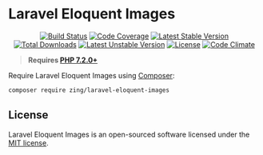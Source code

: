 # Laravel Eloquent Images
<p align="center">
<a href="https://github.com/zingimmick/laravel-eloquent-images/actions"><img src="https://github.com/zingimmick/laravel-eloquent-images/workflows/tests/badge.svg" alt="Build Status"></a>
<a href="https://codecov.io/gh/zingimmick/laravel-eloquent-images"><img src="https://codecov.io/gh/zingimmick/laravel-eloquent-images/branch/main/graph/badge.svg" alt="Code Coverage" /></a>
<a href="https://packagist.org/packages/zing/laravel-eloquent-images"><img src="https://poser.pugx.org/zing/laravel-eloquent-images/v/stable.svg" alt="Latest Stable Version"></a>
<a href="https://packagist.org/packages/zing/laravel-eloquent-images"><img src="https://poser.pugx.org/zing/laravel-eloquent-images/downloads" alt="Total Downloads"></a>
<a href="https://packagist.org/packages/zing/laravel-eloquent-images"><img src="https://poser.pugx.org/zing/laravel-eloquent-images/v/unstable.svg" alt="Latest Unstable Version"></a>
<a href="https://packagist.org/packages/zing/laravel-eloquent-images"><img src="https://poser.pugx.org/zing/laravel-eloquent-images/license" alt="License"></a>
<a href="https://codeclimate.com/github/zingimmick/laravel-eloquent-images/maintainability"><img src="https://api.codeclimate.com/v1/badges/68a450555e0ccf3ffa72/maintainability" alt="Code Climate" /></a>
</p>

> **Requires [PHP 7.2.0+](https://php.net/releases/)**

Require Laravel Eloquent Images using [Composer](https://getcomposer.org):

```bash
composer require zing/laravel-eloquent-images
```

## License

Laravel Eloquent Images is an open-sourced software licensed under the [MIT license](LICENSE).
